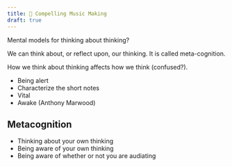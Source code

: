 ```yaml
---
title: 📖 Compelling Music Making
draft: true
---
```


Mental models for thinking about thinking?

We can think about, or reflect upon, our thinking. It is called meta-cognition.

How we think about thinking affects how we think (confused?).


- Being alert
- Characterize the short notes
- Vital
- Awake
(Anthony Marwood)

## Metacognition
- Thinking about your own thinking
- Being aware of your own thinking
- Being aware of whether or not you are audiating
